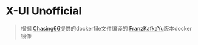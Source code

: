 # X-UI Unofficial
> 根据 [Chasing66](https://github.com/Chasing66)提供的dockerfile文件编译的
>  [FranzKafkaYu](https://github.com/FranzKafkaYu/x-ui)版本docker镜像
